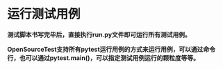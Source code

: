 # 运行测试用例

**测试脚本书写完毕后，直接执行run.py文件即可运行所有测试用例。**

**OpenSourceTest支持所有pytest运行用例的方式来运行用例，可以通过命令行，也可以通过pytest.main()，可以指定测试用例运行的颗粒度等等。**